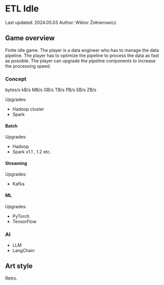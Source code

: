 # ETL Idle
Last updated: 2024.05.03
Author: Wiktor Żołnierowicz

## Game overview
Finite idle game. The player is a data engineer who has to manage the data pipeline. The player has to optimize the pipeline to process the data as fast as possible. The player can upgrade the pipeline components to increase the processing speed.

### Concept

bytes/s
kB/s
MB/s
GB/s
TB/s
PB/s
EB/s
ZB/s

Upgrades:
- Hadoop cluster
- Spark


#### Batch
Upgrades:
- Hadoop
- Spark v1.1 , 1.2 etc.

#### Streaming
Upgrades:
- Kafka

#### ML
Upgrades:
- PyTorch
- TensorFlow

### AI
- LLM
- LangChain


## Art style
Retro.


